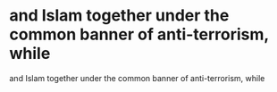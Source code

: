 # and Islam together under the common banner of anti-terrorism, while

and Islam together under the common banner of anti-terrorism, while